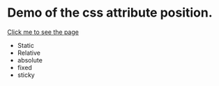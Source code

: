 <!DOCTYPE html>
<html lang="en">
<head>
    <meta charset="UTF-8">
    <meta http-equiv="X-UA-Compatible" content="IE=edge">
    <meta name="viewport" content="width=device-width, initial-scale=1.0">
</head>
<body>
    <h1>Demo of the css attribute position.</h1>
<a href=" https://rajesh-ss.github.io/css-position/">Click me to see the page</a>
    <ul>
        <li>Static</li>
        <li>Relative</li>
        <li>absolute</li>
        <li>fixed</li>
        <li>sticky</li>
    </ul>
</body>
</html>
